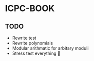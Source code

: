 # ICPC-BOOK

## TODO

- Rewrite test
- Rewrite polynomials
- Modular arithmatic for arbitary modulii
- Stress test everything 🤡
